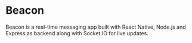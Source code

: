 # Beacon
Beacon is a real-time messaging app built with React Native, Node.js and Express as backend along with Socket.IO for live updates.
